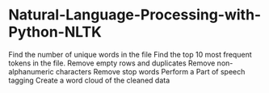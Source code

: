 # Natural-Language-Processing-with-Python-NLTK
Find the number of unique words in the file Find the top 10 most frequent tokens in the file. Remove empty rows and duplicates Remove non-alphanumeric characters Remove stop words Perform a Part of speech tagging Create a word cloud of the cleaned data
